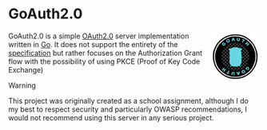 # GoAuth2.0

<img align="right" width="100px" src="logo.svg" alt="GoAuth2.0 logo"/>

GoAuth2.0 is a simple [OAuth2.0](https://oauth.net/2/) server implementation written in [Go](https://go.dev/).
It does not support the entirety of the [specification](https://datatracker.ietf.org/doc/html/rfc6749) but
rather focuses on the Authorization Grant flow with the possibility of using PKCE (Proof of Key Code Exchange)

> [!WARNING]  
> This project was originally created as a school assignment,
> although I do my best to respect security and particularly OWASP recommendations,
> I would not recommend using this server in any serious project.
